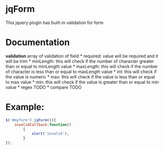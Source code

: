 # jqForm
This jquery plugin has built-in validation for form

# Documentation
**validation**
array of validation of field
	* required: value will be required and it will be trim
	* minLength: this will check if the number of character greater than or equal to minLength value 
	* maxLength: this will check if the number of character is less than or equal to maxLength value
	* int: this will check if the value is numeric
	* max: this will check if the value is less than or equal to max value
	* min: this will check if the value is greater than or equal to min value
	* regex TODO
	* compare TODO

# Example:
```javascript
$('#myform').jqForm((){
	invalidCallback:function()
		{
			alert('invalid');
		}
});
```
